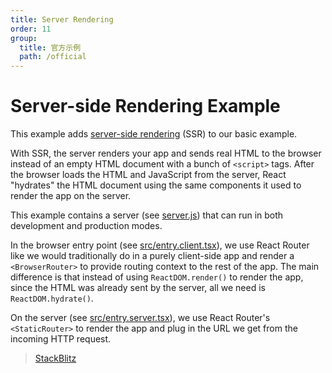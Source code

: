 ```yaml
---
title: Server Rendering
order: 11
group:
  title: 官方示例
  path: /official
---
```


# Server-side Rendering Example

This example adds [server-side rendering](https://reactjs.org/docs/react-dom-server.html) (SSR) to our basic example.

With SSR, the server renders your app and sends real HTML to the browser instead of an empty HTML document with a bunch of `<script>` tags. After the browser loads the HTML and JavaScript from the server, React "hydrates" the HTML document using the same components it used to render the app on the server.

This example contains a server (see [server.js](https://github.com/remix-run/react-router/blob/main/examples/ssr/server.js)) that can run in both development and production modes.

In the browser entry point (see [src/entry.client.tsx](https://github.com/remix-run/react-router/blob/main/examples/ssr/src/entry.client.tsx)), we use React Router like we would traditionally do in a purely client-side app and render a `<BrowserRouter>` to provide routing context to the rest of the app. The main difference is that instead of using `ReactDOM.render()` to render the app, since the HTML was already sent by the server, all we need is `ReactDOM.hydrate()`.

On the server (see [src/entry.server.tsx](https://github.com/remix-run/react-router/blob/main/examples/ssr/src/entry.server.tsx)), we use React Router's `<StaticRouter>` to render the app and plug in the URL we get from the incoming HTTP request.

> [StackBlitz](https://stackblitz.com/github/remix-run/react-router/tree/main/examples/multi-app?file=home/main.jsx)

<code src='../../demos/official/ssr' inline />
